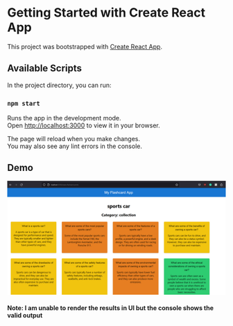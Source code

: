 # Getting Started with Create React App

This project was bootstrapped with [Create React App](https://github.com/facebook/create-react-app).

## Available Scripts

In the project directory, you can run:

### `npm start`

Runs the app in the development mode.\
Open [http://localhost:3000](http://localhost:3000) to view it in your browser.

The page will reload when you make changes.\
You may also see any lint errors in the console.

## Demo

![Demo](https://github.com/arunaabh95/flashy/blob/master/public/sports-ca.png)

#### Note: I am unable to render the results in UI but the console shows the valid output
